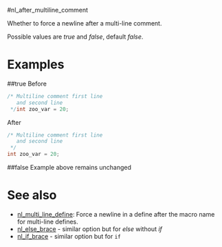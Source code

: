 #nl_after_multiline_comment

Whether to force a newline after a multi-line comment.

Possible values are _true_ and  _false_, default _false_.

# Examples

##true
Before
```cpp
/* Multiline comment first line
   and second line
 */int zoo_var = 20;
```

After
```cpp
/* Multiline comment first line
   and second line
 */
int zoo_var = 20;
```
##false
Example above remains unchanged


# See also

* [nl_multi_line_define](nl_multi_line_define.md): Force a newline in a define after the macro name for multi-line defines.
* [nl_else_brace](nl_else_brace.md) - similar option but for _else_ without  _if_
* [nl_if_brace](nl_if_brace.md) - similar option but for `if`
